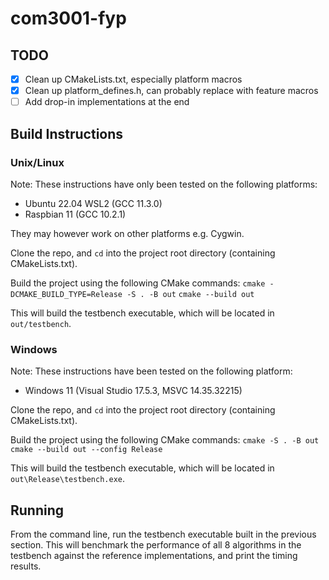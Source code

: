 # com3001-fyp

## TODO
- [X] Clean up CMakeLists.txt, especially platform macros
- [X] Clean up platform_defines.h, can probably replace with feature macros
- [ ] Add drop-in implementations at the end

## Build Instructions

### Unix/Linux

Note: These instructions have only been tested on the following platforms:
- Ubuntu 22.04 WSL2 (GCC 11.3.0)
- Raspbian 11 (GCC 10.2.1)

They may however work on other platforms e.g. Cygwin.

Clone the repo, and `cd` into the project root directory (containing CMakeLists.txt).

Build the project using the following CMake commands:
`cmake -DCMAKE_BUILD_TYPE=Release -S . -B out`
`cmake --build out`

This will build the testbench executable, which will be located in `out/testbench`.

### Windows

Note: These instructions have been tested on the following platform:
- Windows 11 (Visual Studio 17.5.3, MSVC 14.35.32215)

Clone the repo, and `cd` into the project root directory (containing CMakeLists.txt).

Build the project using the following CMake commands:
`cmake -S . -B out`
`cmake --build out --config Release`

This will build the testbench executable, which will be located in `out\Release\testbench.exe`.

## Running

From the command line, run the testbench executable built in the previous section.
This will benchmark the performance of all 8 algorithms in the testbench against the reference
implementations, and print the timing results.